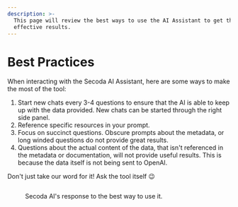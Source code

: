 ```yaml
---
description: >-
  This page will review the best ways to use the AI Assistant to get the most
  effective results.
---
```


# Best Practices

When interacting with the Secoda AI Assistant, here are some ways to make the most of the tool:

1. Start new chats every 3-4 questions to ensure that the AI is able to keep up with the data provided. New chats can be started through the right side panel.
2. Reference specific resources in your prompt.&#x20;
3. Focus on succinct questions. Obscure prompts about the metadata, or long winded questions do not provide great results.
4. Questions about the actual content of the data, that isn't referenced in the metadata or documentation, will not provide useful results. This is because the data itself is not being sent to OpenAI.

Don't just take our word for it! Ask the tool itself :wink:

<figure><img src="../../.gitbook/assets/Screenshot 2023-04-26 at 3.21.49 PM.png" alt=""><figcaption><p>Secoda AI's response to the best way to use it.</p></figcaption></figure>


